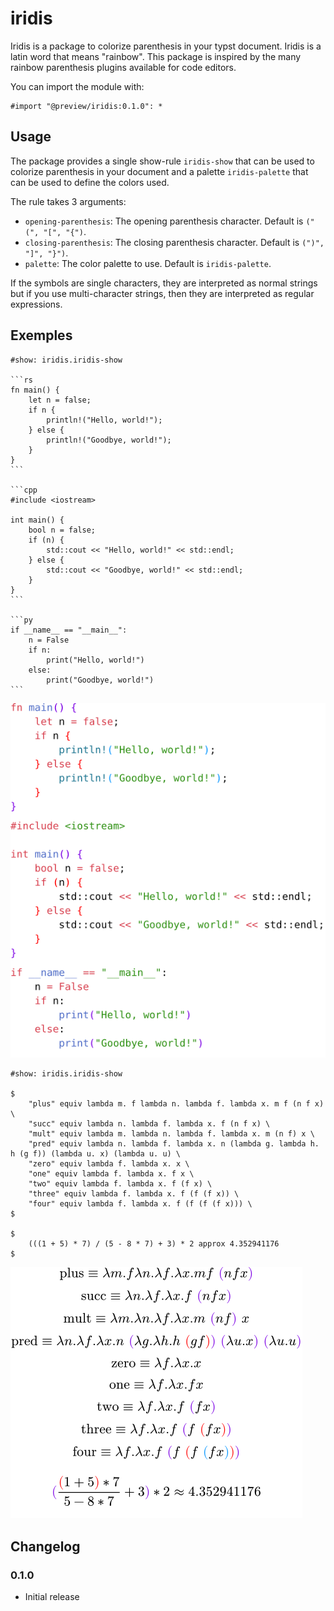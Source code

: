 # iridis

Iridis is a package to colorize parenthesis in your typst document. Iridis is a latin word that means "rainbow". This package is inspired by the many rainbow parenthesis plugins available for code editors.

<!--EXCLUDE-->
You can import the module with:
```typ
#import "@preview/iridis:0.1.0": *
```
<!--END-->

## Usage

The package provides a single show-rule `iridis-show` that can be used to colorize parenthesis in your document and a palette `iridis-palette` that can be used to define the colors used.

The rule takes 3 arguments:
- `opening-parenthesis`: The opening parenthesis character. Default is `("(", "[", "{")`.
- `closing-parenthesis`: The closing parenthesis character. Default is `(")", "]", "}")`.
- `palette`: The color palette to use. Default is `iridis-palette`.

If the symbols are single characters, they are interpreted as normal strings but if you use multi-character strings, then they are interpreted as regular expressions.

## Exemples

<!--EXAMPLE(code)-->
````typ
#show: iridis.iridis-show

```rs
fn main() {
    let n = false;
    if n {
        println!("Hello, world!");
    } else {
        println!("Goodbye, world!");
    }
}
```

```cpp
#include <iostream>

int main() {
    bool n = false;
    if (n) {
        std::cout << "Hello, world!" << std::endl;
    } else {
        std::cout << "Goodbye, world!" << std::endl;
    }
}
```

```py
if __name__ == "__main__":
    n = False
    if n:
        print("Hello, world!")
    else:
        print("Goodbye, world!")
```
````
![code](https://raw.githubusercontent.com/Robotechnic/iridis/main/images/code1.png)

<!--EXAMPLE(math)-->
````typ
#show: iridis.iridis-show

$
    "plus" equiv lambda m. f lambda n. lambda f. lambda x. m f (n f x) \
    "succ" equiv lambda n. lambda f. lambda x. f (n f x) \
    "mult" equiv lambda m. lambda n. lambda f. lambda x. m (n f) x \
    "pred" equiv lambda n. lambda f. lambda x. n (lambda g. lambda h. h (g f)) (lambda u. x) (lambda u. u) \
    "zero" equiv lambda f. lambda x. x \
    "one" equiv lambda f. lambda x. f x \
    "two" equiv lambda f. lambda x. f (f x) \
    "three" equiv lambda f. lambda x. f (f (f x)) \
    "four" equiv lambda f. lambda x. f (f (f (f x))) \
$

$
    (((1 + 5) * 7) / (5 - 8 * 7) + 3) * 2 approx 4.352941176
$
````
![math](https://raw.githubusercontent.com/Robotechnic/iridis/main/images/math1.png)

## Changelog

### 0.1.0

- Initial release
